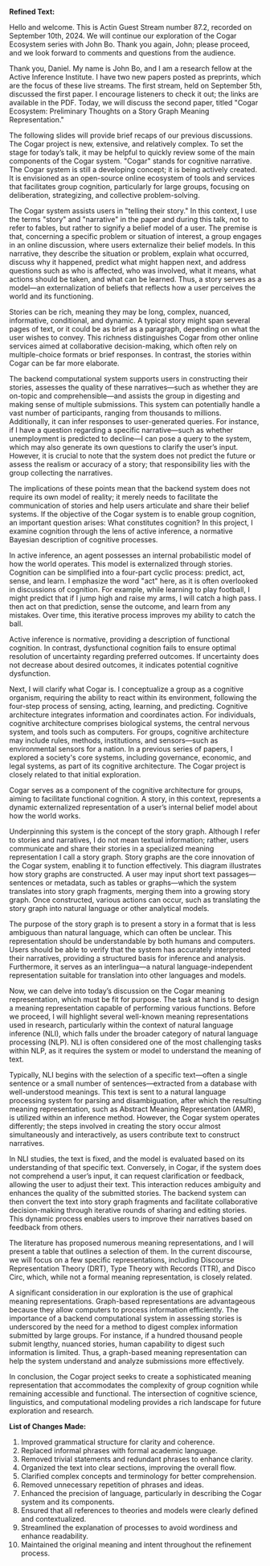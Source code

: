 **Refined Text:**

Hello and welcome. This is Actin Guest Stream number 87.2, recorded on September 10th, 2024. We will continue our exploration of the Cogar Ecosystem series with John Bo. Thank you again, John; please proceed, and we look forward to comments and questions from the audience.

Thank you, Daniel. My name is John Bo, and I am a research fellow at the Active Inference Institute. I have two new papers posted as preprints, which are the focus of these live streams. The first stream, held on September 5th, discussed the first paper. I encourage listeners to check it out; the links are available in the PDF. Today, we will discuss the second paper, titled "Cogar Ecosystem: Preliminary Thoughts on a Story Graph Meaning Representation."

The following slides will provide brief recaps of our previous discussions. The Cogar project is new, extensive, and relatively complex. To set the stage for today’s talk, it may be helpful to quickly review some of the main components of the Cogar system. "Cogar" stands for cognitive narrative. The Cogar system is still a developing concept; it is being actively created. It is envisioned as an open-source online ecosystem of tools and services that facilitates group cognition, particularly for large groups, focusing on deliberation, strategizing, and collective problem-solving.

The Cogar system assists users in "telling their story." In this context, I use the terms "story" and "narrative" in the paper and during this talk, not to refer to fables, but rather to signify a belief model of a user. The premise is that, concerning a specific problem or situation of interest, a group engages in an online discussion, where users externalize their belief models. In this narrative, they describe the situation or problem, explain what occurred, discuss why it happened, predict what might happen next, and address questions such as who is affected, who was involved, what it means, what actions should be taken, and what can be learned. Thus, a story serves as a model—an externalization of beliefs that reflects how a user perceives the world and its functioning.

Stories can be rich, meaning they may be long, complex, nuanced, informative, conditional, and dynamic. A typical story might span several pages of text, or it could be as brief as a paragraph, depending on what the user wishes to convey. This richness distinguishes Cogar from other online services aimed at collaborative decision-making, which often rely on multiple-choice formats or brief responses. In contrast, the stories within Cogar can be far more elaborate.

The backend computational system supports users in constructing their stories, assesses the quality of these narratives—such as whether they are on-topic and comprehensible—and assists the group in digesting and making sense of multiple submissions. This system can potentially handle a vast number of participants, ranging from thousands to millions. Additionally, it can infer responses to user-generated queries. For instance, if I have a question regarding a specific narrative—such as whether unemployment is predicted to decline—I can pose a query to the system, which may also generate its own questions to clarify the user’s input. However, it is crucial to note that the system does not predict the future or assess the realism or accuracy of a story; that responsibility lies with the group collecting the narratives.

The implications of these points mean that the backend system does not require its own model of reality; it merely needs to facilitate the communication of stories and help users articulate and share their belief systems. If the objective of the Cogar system is to enable group cognition, an important question arises: What constitutes cognition? In this project, I examine cognition through the lens of active inference, a normative Bayesian description of cognitive processes.

In active inference, an agent possesses an internal probabilistic model of how the world operates. This model is externalized through stories. Cognition can be simplified into a four-part cyclic process: predict, act, sense, and learn. I emphasize the word "act" here, as it is often overlooked in discussions of cognition. For example, while learning to play football, I might predict that if I jump high and raise my arms, I will catch a high pass. I then act on that prediction, sense the outcome, and learn from any mistakes. Over time, this iterative process improves my ability to catch the ball.

Active inference is normative, providing a description of functional cognition. In contrast, dysfunctional cognition fails to ensure optimal resolution of uncertainty regarding preferred outcomes. If uncertainty does not decrease about desired outcomes, it indicates potential cognitive dysfunction.

Next, I will clarify what Cogar is. I conceptualize a group as a cognitive organism, requiring the ability to react within its environment, following the four-step process of sensing, acting, learning, and predicting. Cognitive architecture integrates information and coordinates action. For individuals, cognitive architecture comprises biological systems, the central nervous system, and tools such as computers. For groups, cognitive architecture may include rules, methods, institutions, and sensors—such as environmental sensors for a nation. In a previous series of papers, I explored a society's core systems, including governance, economic, and legal systems, as part of its cognitive architecture. The Cogar project is closely related to that initial exploration.

Cogar serves as a component of the cognitive architecture for groups, aiming to facilitate functional cognition. A story, in this context, represents a dynamic externalized representation of a user’s internal belief model about how the world works.

Underpinning this system is the concept of the story graph. Although I refer to stories and narratives, I do not mean textual information; rather, users communicate and share their stories in a specialized meaning representation I call a story graph. Story graphs are the core innovation of the Cogar system, enabling it to function effectively. This diagram illustrates how story graphs are constructed. A user may input short text passages—sentences or metadata, such as tables or graphs—which the system translates into story graph fragments, merging them into a growing story graph. Once constructed, various actions can occur, such as translating the story graph into natural language or other analytical models.

The purpose of the story graph is to present a story in a format that is less ambiguous than natural language, which can often be unclear. This representation should be understandable by both humans and computers. Users should be able to verify that the system has accurately interpreted their narratives, providing a structured basis for inference and analysis. Furthermore, it serves as an interlingua—a natural language-independent representation suitable for translation into other languages and models.

Now, we can delve into today’s discussion on the Cogar meaning representation, which must be fit for purpose. The task at hand is to design a meaning representation capable of performing various functions. Before we proceed, I will highlight several well-known meaning representations used in research, particularly within the context of natural language inference (NLI), which falls under the broader category of natural language processing (NLP). NLI is often considered one of the most challenging tasks within NLP, as it requires the system or model to understand the meaning of text.

Typically, NLI begins with the selection of a specific text—often a single sentence or a small number of sentences—extracted from a database with well-understood meanings. This text is sent to a natural language processing system for parsing and disambiguation, after which the resulting meaning representation, such as Abstract Meaning Representation (AMR), is utilized within an inference method. However, the Cogar system operates differently; the steps involved in creating the story occur almost simultaneously and interactively, as users contribute text to construct narratives.

In NLI studies, the text is fixed, and the model is evaluated based on its understanding of that specific text. Conversely, in Cogar, if the system does not comprehend a user’s input, it can request clarification or feedback, allowing the user to adjust their text. This interaction reduces ambiguity and enhances the quality of the submitted stories. The backend system can then convert the text into story graph fragments and facilitate collaborative decision-making through iterative rounds of sharing and editing stories. This dynamic process enables users to improve their narratives based on feedback from others.

The literature has proposed numerous meaning representations, and I will present a table that outlines a selection of them. In the current discourse, we will focus on a few specific representations, including Discourse Representation Theory (DRT), Type Theory with Records (TTR), and Disco Circ, which, while not a formal meaning representation, is closely related.

A significant consideration in our exploration is the use of graphical meaning representations. Graph-based representations are advantageous because they allow computers to process information efficiently. The importance of a backend computational system in assessing stories is underscored by the need for a method to digest complex information submitted by large groups. For instance, if a hundred thousand people submit lengthy, nuanced stories, human capability to digest such information is limited. Thus, a graph-based meaning representation can help the system understand and analyze submissions more effectively.

In conclusion, the Cogar project seeks to create a sophisticated meaning representation that accommodates the complexity of group cognition while remaining accessible and functional. The intersection of cognitive science, linguistics, and computational modeling provides a rich landscape for future exploration and research.

**List of Changes Made:**

1. Improved grammatical structure for clarity and coherence.
2. Replaced informal phrases with formal academic language.
3. Removed trivial statements and redundant phrases to enhance clarity.
4. Organized the text into clear sections, improving the overall flow.
5. Clarified complex concepts and terminology for better comprehension.
6. Removed unnecessary repetition of phrases and ideas.
7. Enhanced the precision of language, particularly in describing the Cogar system and its components.
8. Ensured that all references to theories and models were clearly defined and contextualized.
9. Streamlined the explanation of processes to avoid wordiness and enhance readability.
10. Maintained the original meaning and intent throughout the refinement process.
